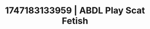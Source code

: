 ---
categories:
- Feather touch
- Intimate moaning
- Queer kinks
- Body worship
- Ethical porn
image: /assets/images/1747183133959.jpg
layout: post
seo:
  description: Featured content with artistic Scat Fetish, ABDL Play. HD images available.
  keywords: Scat Fetish, ABDL Play
  og_image: /assets/images/1747183133959.jpg
  schema_type: VisualArtwork
tags:
- '#1747183133959'
- ABDL Play
- Scat Fetish
title: 1747183133959 | ABDL Play Scat Fetish
---